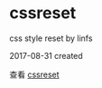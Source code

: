 # cssreset
css style reset by linfs

2017-08-31 created

查看 [cssreset](https://github.com/linfushan/FE/blob/master/cssreset.md)
